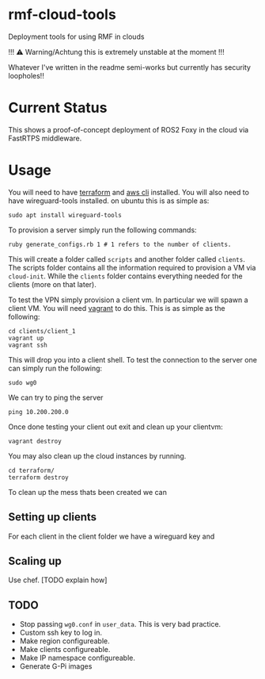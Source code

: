 # rmf-cloud-tools
Deployment tools for using RMF in clouds


!!! :warning: Warning/Achtung this is extremely unstable at the moment !!!


Whatever I've written in the readme semi-works but currently has security loopholes!!

# Current Status
This shows a proof-of-concept deployment of ROS2 Foxy in the cloud 
via FastRTPS middleware.

# Usage
You will need to have [terraform](https://www.terraform.io/) and 
[aws cli](https://aws.amazon.com/cli/) installed. You will also need
to have wireguard-tools installed. on ubuntu this is as simple as:
```shell
sudo apt install wireguard-tools
```

To provision a server simply run the following commands:
```shell
ruby generate_configs.rb 1 # 1 refers to the number of clients.
```

This will create a folder called `scripts` and another folder called `clients`.
The scripts folder contains all the information required to provision a VM via
`cloud-init`. While the `clients` folder contains everything needed for the
clients (more on that later).

To test the VPN simply provision a client vm. In particular we will spawn a client
VM. You will need [vagrant](https://www.vagrantup.com/) to do this.
This is as simple as the following:
```
cd clients/client_1
vagrant up
vagrant ssh
```
This will drop you into a client shell. To test the connection to the server
one can simply run the following:
```
sudo wg0
```
We can try to ping the server
```
ping 10.200.200.0
```
Once done testing your client out exit and clean up your clientvm:
```
vagrant destroy
```
You may also clean up the cloud instances by running.
```
cd terraform/
terraform destroy
```
To clean up the mess thats been created we can 
## Setting up clients
For each client in the client folder we have a wireguard key and 


## Scaling up
Use chef. [TODO explain how]

## TODO
* Stop passing `wg0.conf` in `user_data`. This is very bad practice. 
* Custom ssh key to log in.
* Make region configureable.
* Make clients configureable.
* Make IP namespace configureable.
* Generate G-Pi images